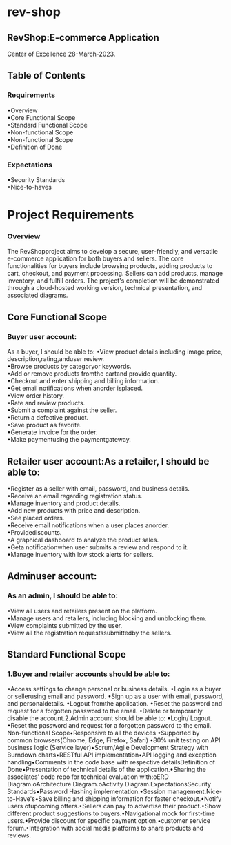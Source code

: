 # rev-shop
## RevShop:E-commerce Application
Center of Excellence
28-March-2023.

## Table of Contents


### Requirements
•Overview <br>
•Core Functional Scope <br>
•Standard Functional Scope <br>
•Non-functional Scope <br>
•Non-functional Scope <br>
•Definition of Done 

### Expectations
•Security Standards <br>
•Nice-to-haves

# Project Requirements
### Overview

The RevShopproject aims to develop a secure, user-friendly, and versatile e-commerce application for both buyers and sellers. The core functionalities for buyers include browsing products, adding products to cart, checkout, and payment processing. Sellers can add products, manage inventory, and fulfill orders. The project's completion will be demonstrated through a cloud-hosted working version, technical presentation, and associated diagrams.

## Core Functional Scope

### Buyer user account:

As a buyer, I should be able to:
•View product details including image,price, description,rating,anduser review.<br>
•Browse products by categoryor keywords.<br>
•Add or remove products fromthe cartand provide quantity.<br>
•Checkout and enter shipping and billing information.<br>
•Get email notifications when anorder isplaced.<br>
•View order history.<br>
•Rate and review products.<br>
•Submit a complaint against the seller.<br>
•Return a defective product.<br>
•Save product as favorite.<br>
•Generate invoice for the order.<br>
•Make paymentusing the paymentgateway.

## Retailer user account:As a retailer, I should be able to:

•Register as a seller with email, password, and business details. <br>
•Receive an email regarding registration status.<br>
•Manage inventory and product details.<br>
•Add new products with price and description.<br>
•See placed orders.<br>
•Receive email notifications when a user places anorder.<br>
•Providediscounts.<br>
•A graphical dashboard to analyze the product sales.<br>
•Geta notificationwhen user submits a review and respond to it.<br>
•Manage inventory with low stock alerts for sellers.

## Adminuser account:

### As an admin, I should be able to:
•View all users and retailers present on the platform.<br>
•Manage users and retailers, including blocking and unblocking them.<br>
•View complaints submitted by the user.<br>
•View all the registration requestssubmittedby the sellers.

## Standard Functional Scope
### 1.Buyer and retailer accounts should be able to:

•Access settings to change personal or business details.
•Login as a buyer or sellerusing email and password.
•Sign up as a user with email, password, and personaldetails.
•Logout fromthe application.
•Reset the password and request for a forgotten password to the email.
•Delete or temporarily disable the account.2.Admin account should be able to:
•Login/ Logout.
•Reset the password and request for a forgotten password to the email.
Non-functional Scope•Responsive to all the devices
•Supported by common browsers(Chrome, Edge, Firefox, Safari)
•80% unit testing on API business logic (Service layer)•Scrum/Agile Development Strategy with Burndown charts•RESTful API implementation•API logging and exception handling•Comments in the code base with respective detailsDefinition of Done•Presentation of technical details of the application.•Sharing the associates’ code repo for technical evaluation with:oERD Diagram.oArchitecture Diagram.oActivity Diagram.ExpectationsSecurity Standards•Password Hashing implementation.•Session management.Nice-to-Have's•Save billing and shipping information for faster checkout.•Notify users ofupcoming offers.•Sellers can pay to advertise their product.•Show different product suggestions to buyers.•Navigational mock for first-time users.•Provide discount for specific payment option.•customer service forum.•Integration with social media platforms to share products and reviews.
